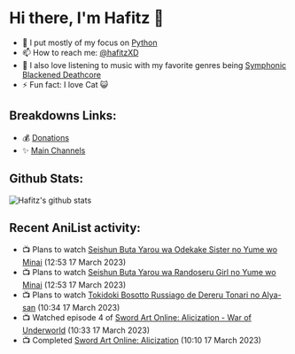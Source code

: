 # Hi there, I'm Hafitz 👋
- 🐍 I put mostly of my focus on [Python](https://python.org)
- 📫 How to reach me: [@hafitzXD](https://t.me/hafitzXD)
- 🎵 I also love listening to music with my favorite genres being [Symphonic Blackened Deathcore](https://youtu.be/qyYmS_iBcy4)
- ⚡ Fun fact: I love Cat 😺

## Breakdowns Links:
- 💰 [Donations](https://t.me/TheBreakdowns/2)
- ✨ [Main Channels](https://t.me/TheBreakdowns)

## Github Stats:
![Hafitz's github stats](https://github-readme-stats.vercel.app/api?username=breakdowns&show_icons=true&count_private=true&bg_color=00000000&text_color=777)

## Recent AniList activity:
<!-- ANILIST_ACTIVITY:start -->

-   📺 Plans to watch [Seishun Buta Yarou wa Odekake Sister no Yume wo Minai](https://anilist.co/anime/154967) (12:53 17 March 2023)
-   📺 Plans to watch [Seishun Buta Yarou wa Randoseru Girl no Yume wo Minai](https://anilist.co/anime/161474) (12:53 17 March 2023)
-   📺 Plans to watch [Tokidoki Bosotto Russiago de Dereru Tonari no Alya-san](https://anilist.co/anime/162804) (10:34 17 March 2023)
-   📺 Watched episode 4 of [Sword Art Online: Alicization - War of Underworld](https://anilist.co/anime/108759) (10:33 17 March 2023)
-   📺 Completed [Sword Art Online: Alicization](https://anilist.co/anime/100182) (10:10 17 March 2023)

<!-- ANILIST_ACTIVITY:end -->
